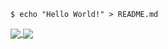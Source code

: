 
```shell
$ echo "Hello World!" > README.md
```


<a href="https://github.com/anuraghazra/github-readme-stats">
  <img align="center" src="https://github-readme-stats.vercel.app/api?username=VMT-Batman&hide=stars,prs,contribs,commits,issues&count_private=true&show_icons=true&theme=radical"/>
</a>
<a href="https://github.com/anuraghazra/github-readme-stats">
  <img align="center" src="https://github-readme-stats.vercel.app/api/top-langs/?username=VMT-Batman&layout=compact&theme=radical" />
</a>

<br> <br>
